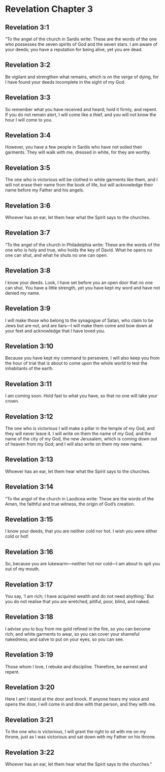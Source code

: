 # Revelation Chapter 3

## Revelation 3:1
“To the angel of the church in Sardis write: These are the words of the one who possesses the seven spirits of God and the seven stars. I am aware of your deeds; you have a reputation for being alive, yet you are dead.

## Revelation 3:2
Be vigilant and strengthen what remains, which is on the verge of dying, for I have found your deeds incomplete in the sight of my God.

## Revelation 3:3
So remember what you have received and heard; hold it firmly, and repent. If you do not remain alert, I will come like a thief, and you will not know the hour I will come to you.

## Revelation 3:4
However, you have a few people in Sardis who have not soiled their garments. They will walk with me, dressed in white, for they are worthy.

## Revelation 3:5
The one who is victorious will be clothed in white garments like them, and I will not erase their name from the book of life, but will acknowledge their name before my Father and his angels.

## Revelation 3:6
Whoever has an ear, let them hear what the Spirit says to the churches.

## Revelation 3:7
“To the angel of the church in Philadelphia write: These are the words of the one who is holy and true, who holds the key of David. What he opens no one can shut, and what he shuts no one can open.

## Revelation 3:8
I know your deeds. Look, I have set before you an open door that no one can shut. You have a little strength, yet you have kept my word and have not denied my name.

## Revelation 3:9
I will make those who belong to the synagogue of Satan, who claim to be Jews but are not, and are liars—I will make them come and bow down at your feet and acknowledge that I have loved you.

## Revelation 3:10
Because you have kept my command to persevere, I will also keep you from the hour of trial that is about to come upon the whole world to test the inhabitants of the earth.

## Revelation 3:11
I am coming soon. Hold fast to what you have, so that no one will take your crown.

## Revelation 3:12
The one who is victorious I will make a pillar in the temple of my God, and they will never leave it. I will write on them the name of my God, and the name of the city of my God, the new Jerusalem, which is coming down out of heaven from my God; and I will also write on them my new name.

## Revelation 3:13
Whoever has an ear, let them hear what the Spirit says to the churches.

## Revelation 3:14
“To the angel of the church in Laodicea write: These are the words of the Amen, the faithful and true witness, the origin of God’s creation.

## Revelation 3:15
I know your deeds, that you are neither cold nor hot. I wish you were either cold or hot!

## Revelation 3:16
So, because you are lukewarm—neither hot nor cold—I am about to spit you out of my mouth.

## Revelation 3:17
You say, ‘I am rich; I have acquired wealth and do not need anything.’ But you do not realise that you are wretched, pitiful, poor, blind, and naked.

## Revelation 3:18
I advise you to buy from me gold refined in the fire, so you can become rich; and white garments to wear, so you can cover your shameful nakedness; and salve to put on your eyes, so you can see.

## Revelation 3:19
Those whom I love, I rebuke and discipline. Therefore, be earnest and repent.

## Revelation 3:20
Here I am! I stand at the door and knock. If anyone hears my voice and opens the door, I will come in and dine with that person, and they with me.

## Revelation 3:21
To the one who is victorious, I will grant the right to sit with me on my throne, just as I was victorious and sat down with my Father on his throne.

## Revelation 3:22
Whoever has an ear, let them hear what the Spirit says to the churches.”
